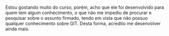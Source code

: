 Estou gostando muito do curso, porém, acho que ele foi desenvolvido para quem tem algum conhecimento, o que não me impediu de procurar e pesquisar sobre o assunto firmado, tendo em vista que não possuo qualquer conhecimento sobre GIT. Desta forma, acredtio me desenvolver ainda mais.